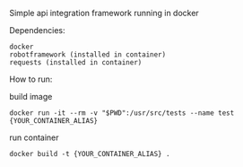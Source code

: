 Simple api integration framework running in docker

Dependencies:
```
docker
robotframework (installed in container)
requests (installed in container)
```

How to run:

build image

```
docker run -it --rm -v "$PWD":/usr/src/tests --name test {YOUR_CONTAINER_ALIAS}

```

run container
```
docker build -t {YOUR_CONTAINER_ALIAS} .
```
